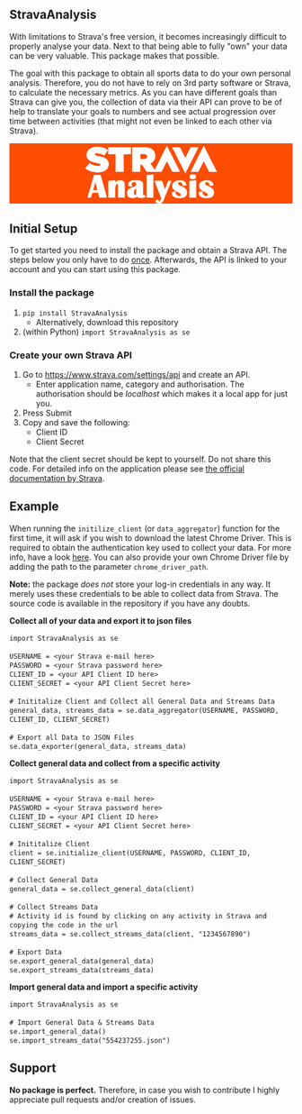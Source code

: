 ## StravaAnalysis
With limitations to Strava's free version, it becomes increasingly difficult to properly analyse your data. Next to
that being able to fully "own" your data can be very valuable. This package makes that possible.

The goal with this package to obtain all sports data to do your own personal analysis. Therefore, you do not have to
rely on 3rd party software or Strava, to calculate the necessary metrics. As you can have different goals than
Strava can give you, the collection of data via their API can prove to be of help to translate your goals to numbers
and see actual progression over time between activities (that might not even be linked to each other via Strava).

![](Examples/StravaAnalysis.png)

## Initial Setup
To get started you need to install the package and obtain a Strava API. The steps below you only have to
do <u>once</u>. Afterwards, the API is linked to your account and you can start using this package.

### Install the package
1. `pip install StravaAnalysis`
    - Alternatively, download this repository
2. (within Python) `import StravaAnalysis as se`

### Create your own Strava API
1. Go to https://www.strava.com/settings/api and create an API.
    - Enter application name, category and authorisation. The authorisation should be *localhost*
    which makes it a local app for just you. 
2. Press Submit
3. Copy and save the following:
    - Client ID
    - Client Secret
    
Note that the client secret should be kept to yourself. Do not share this code. For detailed info on the application
please see [the official documentation by Strava](https://developers.strava.com/docs/getting-started/).

## Example
When running the `initilize_client` (or `data_aggregator`) function for the first time, it will ask if you wish to
download the latest Chrome Driver. This is required to obtain the authentication key used to collect your data. For
more info, have a look [here](https://chromedriver.chromium.org/getting-started). You can also provide your own
Chrome Driver file by adding the path to the parameter `chrome_driver_path`.

**Note:** the package *does not* store your log-in credentials in any way. It merely uses these credentials to 
be able to collect data from Strava. The source code is available in the repository if you have any doubts.

**Collect all of your data and export it to json files**
```
import StravaAnalysis as se

USERNAME = <your Strava e-mail here>
PASSWORD = <your Strava password here>
CLIENT_ID = <your API Client ID here>
CLIENT_SECRET = <your API Client Secret here>

# Inititalize Client and Collect all General Data and Streams Data
general_data, streams_data = se.data_aggregator(USERNAME, PASSWORD, CLIENT_ID, CLIENT_SECRET)

# Export all Data to JSON Files
se.data_exporter(general_data, streams_data)
```
**Collect general data and collect from a specific activity**
```
import StravaAnalysis as se

USERNAME = <your Strava e-mail here>
PASSWORD = <your Strava password here>
CLIENT_ID = <your API Client ID here>
CLIENT_SECRET = <your API Client Secret here>

# Inititalize Client
client = se.initialize_client(USERNAME, PASSWORD, CLIENT_ID, CLIENT_SECRET)

# Collect General Data
general_data = se.collect_general_data(client)

# Collect Streams Data
# Activity id is found by clicking on any activity in Strava and copying the code in the url
streams_data = se.collect_streams_data(client, "1234567890")

# Export Data
se.export_general_data(general_data)
se.export_streams_data(streams_data)
```
**Import general data and import a specific activity**
```
import StravaAnalysis as se

# Import General Data & Streams Data
se.import_general_data()
se.import_streams_data("554237255.json")
```

## Support
**No package is perfect.** Therefore, in case you wish to contribute I highly appreciate pull requests and/or creation
of issues. 